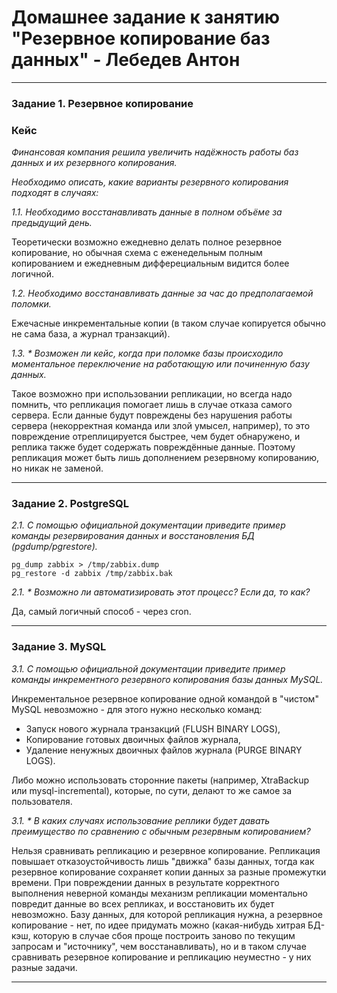 # Домашнее задание к занятию "Резервное копирование баз данных" - Лебедев Антон

---

### Задание 1. Резервное копирование

### Кейс
*Финансовая компания решила увеличить надёжность работы баз данных и их резервного копирования.* 

*Необходимо описать, какие варианты резервного копирования подходят в случаях:* 

*1.1. Необходимо восстанавливать данные в полном объёме за предыдущий день.*

Теоретически возможно ежедневно делать полное резервное копирование, но обычная схема с еженедельным полным копированием и ежедневным дифферециальным видится более логичной.

*1.2. Необходимо восстанавливать данные за час до предполагаемой поломки.*

Ежечасные инкрементальные копии (в таком случае копируется обычно не сама база, а журнал транзакций).

*1.3. * Возможен ли кейс, когда при поломке базы происходило моментальное переключение на работающую или починенную базу данных.*

Такое возможно при использовании репликации, но всегда надо помнить, что репликация помогает лишь в случае отказа самого сервера. Если данные будут повреждены без нарушения работы сервера (некорректная команда или злой умысел, например), то это повреждение отреплицируется быстрее, чем будет обнаружено, и реплика также будет содержать повреждённые данные. Поэтому репликация может быть лишь дополнением резервному копированию, но никак не заменой.

---

### Задание 2. PostgreSQL

*2.1. С помощью официальной документации приведите пример команды резервирования данных и восстановления БД (pgdump/pgrestore).*
```
pg_dump zabbix > /tmp/zabbix.dump
pg_restore -d zabbix /tmp/zabbix.bak
```
*2.1. * Возможно ли автоматизировать этот процесс? Если да, то как?*

Да, самый логичный способ - через cron.

---

### Задание 3. MySQL

*3.1. С помощью официальной документации приведите пример команды инкрементного резервного копирования базы данных MySQL.* 

Инкрементальное резервное копирование одной командой в "чистом" MySQL невозможно - для этого нужно несколько команд:
 - Запуск нового журнала транзакций (FLUSH BINARY LOGS),
 - Копирование готовых двоичных файлов журнала,
 - Удаление ненужных двоичных файлов журнала (PURGE BINARY LOGS).

Либо можно использовать сторонние пакеты (например, XtraBackup или mysql-incremental), которые, по сути, делают то же самое за пользователя.

*3.1. * В каких случаях использование реплики будет давать преимущество по сравнению с обычным резервным копированием?*

Нельзя сравнивать репликацию и резервное копирование. Репликация повышает отказоустойчивость лишь "движка" базы данных, тогда как резервное копирование сохраняет копии данных за разные промежутки времени. При повреждении данных в результате корректного выполнения неверной команды механизм репликации моментально повредит данные во всех репликах, и восстановить их будет невозможно. Базу данных, для которой репликация нужна, а резервное копирование - нет, по идее придумать можно (какая-нибудь хитрая БД-кэш, которую в случае сбоя проще построить заново по текущим запросам и "источнику", чем восстанавливать), но и в таком случае сравнивать резервное копирование и репликацию неуместно - у них разные задачи.

---


